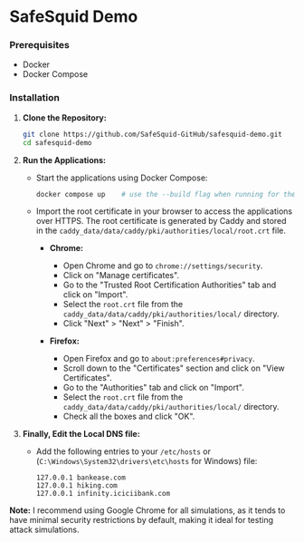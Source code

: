 # SafeSquid Demo

### Prerequisites

- Docker
- Docker Compose

### Installation

1. **Clone the Repository:**

   ```bash
   git clone https://github.com/SafeSquid-GitHub/safesquid-demo.git
   cd safesquid-demo
   ```

2. **Run the Applications:**

   - Start the applications using Docker Compose:

     ```bash
     docker compose up    # use the --build flag when running for the first time
     ```

   - Import the root certificate in your browser to access the applications over HTTPS. The root certificate is generated by Caddy and stored in the `caddy_data/data/caddy/pki/authorities/local/root.crt` file.

     - **Chrome:**

       - Open Chrome and go to `chrome://settings/security`.
       - Click on "Manage certificates".
       - Go to the "Trusted Root Certification Authorities" tab and click on "Import".
       - Select the `root.crt` file from the `caddy_data/data/caddy/pki/authorities/local/` directory.
       - Click "Next" > "Next" > "Finish".

     - **Firefox:**

       - Open Firefox and go to `about:preferences#privacy`.
       - Scroll down to the "Certificates" section and click on "View Certificates".
       - Go to the "Authorities" tab and click on "Import".
       - Select the `root.crt` file from the `caddy_data/data/caddy/pki/authorities/local/` directory.
       - Check all the boxes and click "OK".

3. **Finally, Edit the Local DNS file:**

   - Add the following entries to your `/etc/hosts` or (`C:\Windows\System32\drivers\etc\hosts` for Windows) file:

     ```
     127.0.0.1 bankease.com
     127.0.0.1 hiking.com
     127.0.0.1 infinity.iciciibank.com
     ```

**Note:** I recommend using Google Chrome for all simulations, as it tends to have minimal security restrictions by default, making it ideal for testing attack simulations.
